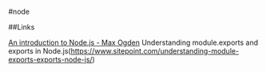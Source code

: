 #node

##Links

[An introduction to Node.js - Max Ogden](https://github.com/maxogden/art-of-node)
Understanding module.exports and exports in Node.js(https://www.sitepoint.com/understanding-module-exports-exports-node-js/)
